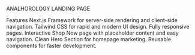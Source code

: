 ANALHOROLOGY LANDING PAGE 



Features
Next.js Framework for server-side rendering and client-side navigation.
Tailwind CSS for rapid and modern UI design.
Fully responsive pages.
Interactive Shop Now page with placeholder content and easy navigation.
Clean Hero Section for homepage marketing.
Reusable components for faster development.
